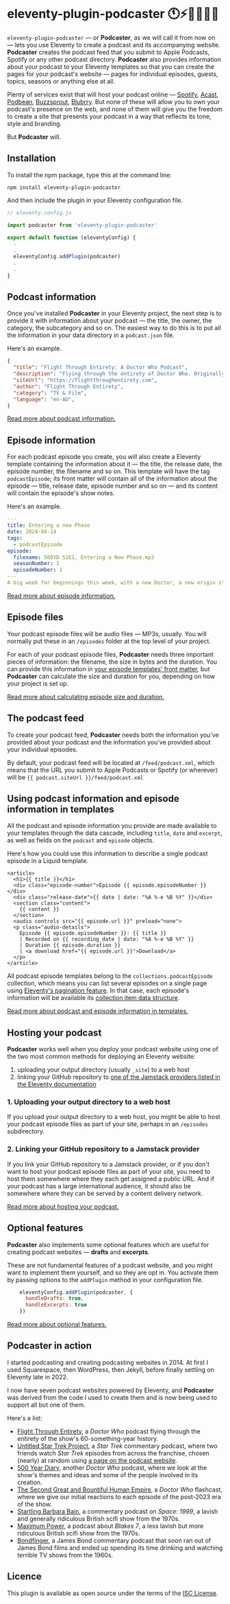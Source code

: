 # eleventy-plugin-podcaster 🕚⚡️🎈🐀🎤📲

`eleventy-plugin-podcaster` — or **Podcaster**, as we will call it from now on — lets you use Eleventy to create a podcast and its accompanying website. **Podcaster** creates the podcast feed that you submit to Apple Podcasts, Spotify or any other podcast directory. **Podcaster** also provides information about your podcast to your Eleventy templates so that you can create the pages for your podcast's website — pages for individual episodes, guests, topics, seasons or anything else at all.

Plenty of services exist that will host your podcast online — [Spotify][], [Acast][], [Podbean][], [Buzzsprout][], [Blubrry][]. But none of these will allow you to own your podcast's presence on the web, and none of them will give you the freedom to create a site that presents your podcast in a way that reflects its tone, style and branding.

But **Podcaster** will.

[Spotify]: https://podcasters.spotify.com
[Acast]: https://www.acast.com
[Podbean]: https://www.podbean.com
[Buzzsprout]: https://www.buzzsprout.com
[Blubrry]: https://blubrry.com

## Installation

To install the npm package, type this at the command line:

```shell
npm install eleventy-plugin-podcaster
```

And then include the plugin in your Eleventy configuration file.

```js
// eleventy.config.js

import podcaster from 'eleventy-plugin-podcaster'

export default function (eleventyConfig) {
  .
  .
  eleventyConfig.addPlugin(podcaster)
  .
  .
}
```

## Podcast information

Once you've installed **Podcaster** in your Eleventy project, the next step is to provide it with information about your podcast — the title, the owner, the category, the subcategory and so on. The easiest way to do this is to put all the information in your data directory in a `podcast.json` file.

Here's an example.

```json
{
  "title": "Flight Through Entirety: A Doctor Who Podcast",
  "description": "Flying through the entirety of Doctor Who. Originally with cake, but now with guests.",
  "siteUrl": "https://flightthroughentirety.com",
  "author": "Flight Through Entirety",
  "category": "TV & Film",
  "language": "en-AU",
}
```

[Read more about podcast information.](docs/podcast-information.md)

## Episode information

For each podcast episode you create, you will also create a Eleventy template containing the information about it — the title, the release date, the episode number, the filename and so on. This template will have the tag `podcastEpisode`; its front matter will contain all of the information about the episode — title, release date, episode number and so on — and its content will contain the episode's show notes.

Here's an example.

```yaml
---
title: Entering a new Phase
date: 2024-04-14
tags:
  - podcastEpisode
episode:
  filename: 500YD S1E1, Entering a New Phase.mp3
  seasonNumber: 1
  episodeNumber: 1
---
A big week for beginnings this week, with a new Doctor, a new origin story for the Daleks, and a whole new approach to defeating the bad guys. Oh, and a new podcast to discuss them all on. So let's welcome Patrick Troughton to the studio floor, as we discuss _The Power of the Daleks_.

```

[Read more about episode information.](docs/episode-information.md)

## Episode files

Your podcast episode files will be audio files — MP3s, usually. You will normally put these in an `/episodes` folder at the top level of your project.

For each of your podcast episode files, **Podcaster** needs three important pieces of information: the filename, the size in bytes and the duration. You can provide this information in [your episode templates' front matter](docs/episode-information.md), but **Podcaster** can calculate the size and duration for you, depending on how your project is set up.

[Read more about calculating episode size and duration.](size-and-duration.md)

## The podcast feed

To create your podcast feed, **Podcaster** needs both the information you've provided about your podcast and the information you've provided about your individual episodes.

By default, your podcast feed will be located at `/feed/podcast.xml`, which means that the URL you submit to Apple Podcasts or Spotify (or wherever) will be `{{ podcast.siteUrl }}/feed/podcast.xml`

## Using podcast information and episode information in templates

All the podcast and episode information you provide are made available to your templates through the data cascade, including `title`, `date` and `excerpt`, as well as fields on the `podcast` and `episode` objects.

Here's how you could use this information to describe a single podcast episode in a Liquid template.

```liquid
<article>
  <h1>{{ title }}</h1>
  <div class="episode-number">Episode {{ episode.episodeNumber }}</div>
  <div class="release-date">{{ date | date: "%A %-e %B %Y" }}</div>
  <section class="content">
    {{ content }}
  </section>
  <audio controls src="{{ episode.url }}" preload="none">
  <p class="audio-details">
    Episode {{ episode.episodeNumber }}: {{ title }}
    | Recorded on {{ recording_date | date: "%A %-e %B %Y" }}
    | Duration {{ episode.duration }}
    | <a download href="{{ episode.url }}">Download</a>
  </p>
</article>
```

All podcast episode templates belong to the `collections.podcastEpisode` collection, which means you can list several episodes on a single page using [Eleventy's pagination feature][pagination]. In that case, each episode's  information will be available its [collection item data structure][item].

[pagination]: https://www.11ty.dev/docs/pagination/
[item]: https://www.11ty.dev/docs/collections/#collection-item-data-structure

[Read more about podcast and episode information in templates.](docs/templates.md)

## Hosting your podcast

**Podcaster** works well when you deploy your podcast website using one of the two most common methods for deploying an Eleventy website:

1. uploading your output directory (usually `_site`) to a web host
2. linking your GitHub repository to [one of the Jamstack providers listed in the Eleventy documentation][jamstack]

[jamstack]: https://www.11ty.dev/docs/deployment/#jamstack-providers

### 1. Uploading your output directory to a web host

If you upload your output directory to a web host, you might be able to host your podcast episode files as part of your site, perhaps in an `/episodes` subdirectory.

### 2. Linking your GitHub repository to a Jamstack provider

If you link your GitHub repository to a Jamstack provider, or if you don't want to host your podcast episode files as part of your site, you need to host them somewhere where they each get assigned a public URL. And if your podcast has a large international audience, it should also be somewhere where they can be served by a content delivery network.

[Read more about hosting your podcast.](docs/hosting.md)

## Optional features

**Podcaster** also implements some optional features which are useful for creating podcast websites — **drafts** and **excerpts**.

These are not fundamental features of a podcast website, and you might want to implement them yourself, and so they are opt in. You activate them by passing options to the `addPlugin` method in your configuration file.

```js
    eleventyConfig.addPlugin(podcaster, {
      handleDrafts: true,
      handleExcerpts: true
    })
```

[Read more about optional features.](docs/optional-features.md)

## Podcaster in action

I started podcasting and creating podcasting websites in 2014. At first I used Squarespace, then WordPress, then Jekyll, before finally settling on Eleventy late in 2022.

I now have seven podcast websites powered by Eleventy, and **Podcaster** was derived from the code I used to create them and is now being used to support all but one of them.

Here's a list:

- [Flight Through Entirety](https://flightthroughentirety.com), a _Doctor Who_ podcast flying through the entirety of the show's 60-something-year history.
- [Untitled Star Trek Project](https://untitledstartrekproject.com), a _Star Trek_ commentary podcast, where two friends watch _Star Trek_ episodes from across the franchise, chosen (nearly) at random using [a page on the podcast website](https://untitledstartrekproject.com/randomiser).
- [500 Year Diary](https://500yeardiary), another _Doctor Who_ podcast, where we look at the show's themes and ideas and some of the people involved in its creation.
- [The Second Great and Bountiful Human Empire](https://thesecondgreatandbountifulhumanempire.com), a _Doctor Who_ flashcast, where we give our initial reactions to each episode of the post-2023 era of the show.
- [Startling Barbara Bain](https://startlingbarbarabain), a commentary podcast on _Space: 1999_, a lavish and generally ridiculous British scifi show from the 1970s.
- [Maximum Power](https://maximumpowerpodcast.com), a podcast about _Blakes 7_, a less lavish but more ridiculous British scifi show from the 1970s.
- [Bondfinger](https://bondfinger.com), a James Bond commentary podcast that soon ran out of James Bond films and ended up spending its time drinking and watching terrible TV shows from the 1960s.

## Licence

This plugin is available as open source under the terms of the [ISC License](https://opensource.org/licenses/ISC).
